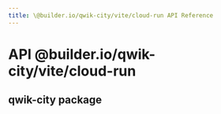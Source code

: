 ```yaml
---
title: \@builder.io/qwik-city/vite/cloud-run API Reference
---
```


# **API** @builder.io/qwik-city/vite/cloud-run

## qwik-city package

